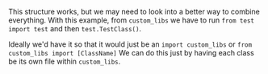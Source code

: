 This structure works, but we may need to look into a better way to combine everything. With this example, from `custom_libs` we have to run `from test import test` and then `test.TestClass()`.

Ideally we'd have it so that it would just be an `import custom_libs` or `from custom_libs import [ClassName]`
We can do this just by having each class be its own file within `custom_libs`.

